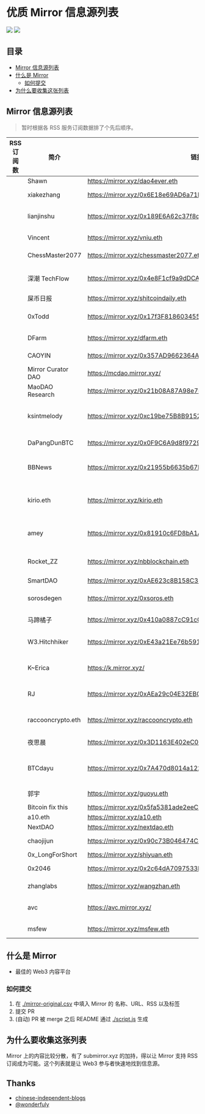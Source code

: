 
# 优质 Mirror 信息源列表

  [![](https://badgen.net/badge/icon/Website?icon=chrome&label)](https://dbarobin.com/) [![](https://badgen.net/badge/icon/Twitter?icon=twitter&label)](https://twitter.com/vrwio)

## 目录

- [Mirror 信息源列表](#Mirror-信息源列表)
- [什么是 Mirror](#什么是-Mirror)
  - [如何提交](#如何提交)
- [为什么要收集这张列表](#为什么要收集这张列表)

## Mirror 信息源列表

> 暂时根据各 RSS 服务订阅数据排了个先后顺序。

| RSS 订阅数 | 简介                 | 链接                                                            | 标签                      |
| ------- | ------------------ | ------------------------------------------------------------- | ----------------------- |
|         | Shawn              | https://mirror.xyz/dao4ever.eth                               | DAO                     |
|         | xiakezhang         | https://mirror.xyz/0x6E18e69AD6a71Be81b3a00303b1021a7E0021a3A | Web3; DeFi              |
|         | lianjinshu         | https://mirror.xyz/0x189E6A62c37f8d5A8f01f023A77175439e8124ce | Web3; DeFi; GameFi      |
|         | Vincent            | https://mirror.xyz/vniu.eth                                   | DeFi; GameFi            |
|         | ChessMaster2077    | https://mirror.xyz/chessmaster2077.eth                        | Web3; NFT               |
|         | 深潮 TechFlow        | https://mirror.xyz/0x4e8F1cf9a9dDCAdeE3340daDA2CbA5508D340B4E | Web3; DeFi; 媒体          |
|         | 屎币日报               | https://mirror.xyz/shitcoindaily.eth                          | Web3                    |
|         | 0xTodd             | https://mirror.xyz/0x17f3F81860345567482E1D232FB5B6f8bD77f3Bd | Web3; DeFi; DAO         |
|         | DFarm              | https://mirror.xyz/dfarm.eth                                  | Web3; DeFi              |
|         | CAOYIN             | https://mirror.xyz/0x357AD9662364AeD7316ACBdbC76A193983E7c731 | Web3; NFT               |
|         | Mirror Curator DAO | https://mcdao.mirror.xyz/                                     | DAO                     |
|         | MaoDAO Research    | https://mirror.xyz/0x21b08A87A98e7F242038810aa4227d6BEC5A762c | DAO                     |
|         | ksintmelody        | https://mirror.xyz/0xc19be75B8B9152d884987e1B58b3F18A94875396 | Web3; DeFi; NFT; Crypto |
|         | DaPangDunBTC       | https://mirror.xyz/0x0F9C6A9d8f9729aB07b5b2B870Ce8122E76708b0 | IEO; 交易所                |
|         | BBNews             | https://mirror.xyz/0x21955b6635b67B19Ee0472b8a4Ac4E1d89521cbe | Web3; DeFi; 媒体          |
|         | kirio.eth          | https://mirror.xyz/kirio.eth                                  | Web3; DeFi; 公链; 以太坊; 空投 |
|         | amey               | https://mirror.xyz/0x81910c6FD8bA1A67367aA9cA30101c61ce1a30e0 | Web3; DeFi; 空投          |
|         | Rocket_ZZ          | https://mirror.xyz/nbblockchain.eth                           | Web3; DeFi; 空投          |
|         | SmartDAO           | https://mirror.xyz/0xAE623c8B158C3dF75b4f0f3886cA36b49b72f3e9 | DAO                     |
|         | sorosdegen         | https://mirror.xyz/0xsoros.eth                                | Web3; DeFi; DAO         |
|         | 马蹄橘子               | https://mirror.xyz/0x410a0887cC91cCf1e8Db56422b9a5D8B078c2200 | Web3; DeFi              |
|         | W3.Hitchhiker      | https://mirror.xyz/0xE43a21Ee76b591fe6E479da8a8a388FCfea6F77F | Web3; 教程; Arweave       |
|         | K~Erica            | https://k.mirror.xyz/                                         | Web3; DeFi; GameFi      |
|         | RJ                 | https://mirror.xyz/0xAEa29c04E32EBCE118ea8cee975a3317190cCCdd | Web3; 教程; Arweave       |
|         | raccooncrypto.eth  | https://mirror.xyz/raccooncrypto.eth                          | Web3; DeFi; DAO         |
|         | 夜思晨                | https://mirror.xyz/0x3D1163E402eC0c0F58297E1e88Bd992b729eE520 | 公链; Cosmos              |
|         | BTCdayu            | https://mirror.xyz/0x7A470d8014a122245b0410774618B7ED0E990Daa | Web3; DeFi; DAO; PEOPLE |
|         | 郭宇                 | https://mirror.xyz/guoyu.eth                                  | Web3; NFT               |
|         | Bitcoin fix this   | https://mirror.xyz/0x5fa5381ade2eeC5459ce93af57b5feE7d63E6831 | Bitcoin                 |
|         | a10.eth            | https://mirror.xyz/a10.eth                                    | DeFi                    |
|         | NextDAO            | https://mirror.xyz/nextdao.eth                                | DAO                     |
|         | chaojijun          | https://mirror.xyz/0x90c73B046474Ca1F7b06c60D913C1a97DbE2f08c | DeFi; Web3              |
|         | 0x_LongForShort    | https://mirror.xyz/shiyuan.eth                                | NFT                     |
|         | 0x2046             | https://mirror.xyz/0x2c64dA7097533DB7a585ee62CDE17CAE0bCb2046 | Web3; ENS               |
|         | zhanglabs          | https://mirror.xyz/wangzhan.eth                               | Web3; ENS               |
|         | avc                | https://avc.mirror.xyz/                                       | Web3; DeFi; Crypto      |
|         | msfew              | https://mirror.xyz/msfew.eth                                  | Web3; DeFi              |

## 什么是 Mirror

- 最佳的 Web3 内容平台

### 如何提交

1. 在 [./mirror-original.csv](./mirror-original.csv) 中填入 Mirror 的 名称、URL、RSS 以及标签
2. 提交 PR
3. (自动) PR 被 merge 之后 README 通过 [./script.js](./script.js) 生成

## 为什么要收集这张列表

Mirror 上的内容比较分散，有了 submirror.xyz 的加持，得以让 Mirror 支持 RSS 订阅成为可能。这个列表就是让 Web3 参与者快速地找到信息源。

## Thanks

- [chinese-independent-blogs](https://github.com/timqian/chinese-independent-blogs)
- [@wonderfuly](https://twitter.com/wonderfuly)
